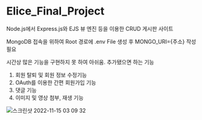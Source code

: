 # Elice_Final_Project
Node.js에서 Express.js와 EJS 뷰 엔진 등을 이용한 CRUD 게시판 사이트

MongoDB 접속을 위하여
Root 경로에 .env File 생성 후
MONGO_URI={주소} 작성 필요

시간상 많은 기능을 구현하지 못 하여 아쉬움.
추가됐으면 하는 기능
1. 회원 탈퇴 및 회원 정보 수정기능
2. OAuth를 이용한 간편 회원가입 기능
3. 댓글 기능
4. 이미지 및 영상 첨부, 재생 기능

![스크린샷 2022-11-15 03 09 32](https://user-images.githubusercontent.com/82963112/201734697-eb1702c4-d38b-4582-9c2b-b485f9f073dc.png)
